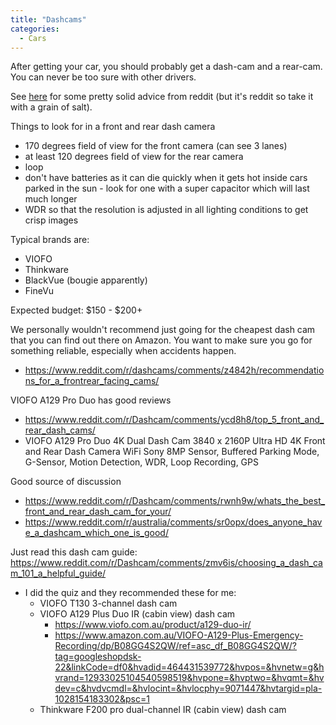 ```yaml
---
title: "Dashcams"
categories:
  - Cars
---
```


After getting your car, you should probably get a dash-cam and a rear-cam. You 
can never be too sure with other drivers.

See [here](https://www.reddit.com/r/Dashcam/comments/xh1650/is_it_worth_getting_a_dash_cam/) 
for some pretty solid advice from reddit (but it's reddit so take it with
a grain of salt).
 
Things to look for in a front and rear dash camera
- 170 degrees field of view for the front camera (can see 3 lanes)
- at least 120 degrees field of view for the rear camera 
- loop
- don't have batteries as it can die quickly when it gets hot inside cars parked in the sun - look for one with a super capacitor which will last much longer
- WDR so that the resolution is adjusted in all lighting conditions to get crisp images

Typical brands are:
- VIOFO
- Thinkware
- BlackVue (bougie apparently)
- FineVu

Expected budget: $150 - $200+

We personally wouldn't recommend just going for the cheapest dash cam that you can find out there on Amazon. You want to make sure you go for something reliable, especially when accidents happen.
- https://www.reddit.com/r/dashcams/comments/z4842h/recommendations_for_a_frontrear_facing_cams/

VIOFO A129 Pro Duo has good reviews
- https://www.reddit.com/r/Dashcam/comments/ycd8h8/top_5_front_and_rear_dash_cams/
- VIOFO A129 Pro Duo 4K Dual Dash Cam 3840 x 2160P Ultra HD 4K Front and Rear Dash Camera WiFi Sony 8MP Sensor, Buffered Parking Mode, G-Sensor, Motion Detection, WDR, Loop Recording, GPS


Good source of discussion
- https://www.reddit.com/r/Dashcam/comments/rwnh9w/whats_the_best_front_and_rear_dash_cam_for_your/
- https://www.reddit.com/r/australia/comments/sr0opx/does_anyone_have_a_dashcam_which_one_is_good/

Just read this dash cam guide: https://www.reddit.com/r/Dashcam/comments/zmv6is/choosing_a_dash_cam_101_a_helpful_guide/
- I did the quiz and they recommended these for me:
	- VIOFO T130 3-channel dash cam
	- VIOFO A129 Plus Duo IR (cabin view) dash cam
		- https://www.viofo.com.au/product/a129-duo-ir/
		- https://www.amazon.com.au/VIOFO-A129-Plus-Emergency-Recording/dp/B08GG4S2QW/ref=asc_df_B08GG4S2QW/?tag=googleshopdsk-22&linkCode=df0&hvadid=464431539772&hvpos=&hvnetw=g&hvrand=12933025104540598519&hvpone=&hvptwo=&hvqmt=&hvdev=c&hvdvcmdl=&hvlocint=&hvlocphy=9071447&hvtargid=pla-1028154183302&psc=1
	- Thinkware F200 pro dual-channel IR (cabin view) dash cam